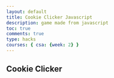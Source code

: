 ```yaml
---
layout: default
title: Cookie Clicker Javascript
description: game made from javascript
toc: true
comments: true
type: hacks
courses: { csa: {week: 2} }
---
```


## Cookie Clicker


<img href="">